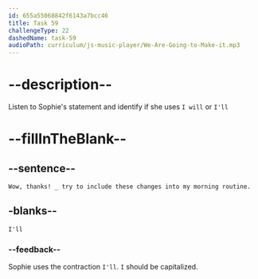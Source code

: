 ```yaml
---
id: 655a55068842f6143a7bcc46
title: Task 59
challengeType: 22
dashedName: task-59
audioPath: curriculum/js-music-player/We-Are-Going-to-Make-it.mp3
---
```


<!--
AUDIO REFERENCE: 
Sophie: Wow, thanks! I'll try to include these changes into my morning routine.
-->

# --description--

Listen to Sophie's statement and identify if she uses `I will` or `I'll`

# --fillInTheBlank--

## --sentence--

`Wow, thanks! _ try to include these changes into my morning routine.`

## -blanks--

`I'll`

### --feedback--

Sophie uses the contraction `I'll`. `I` should be capitalized.
